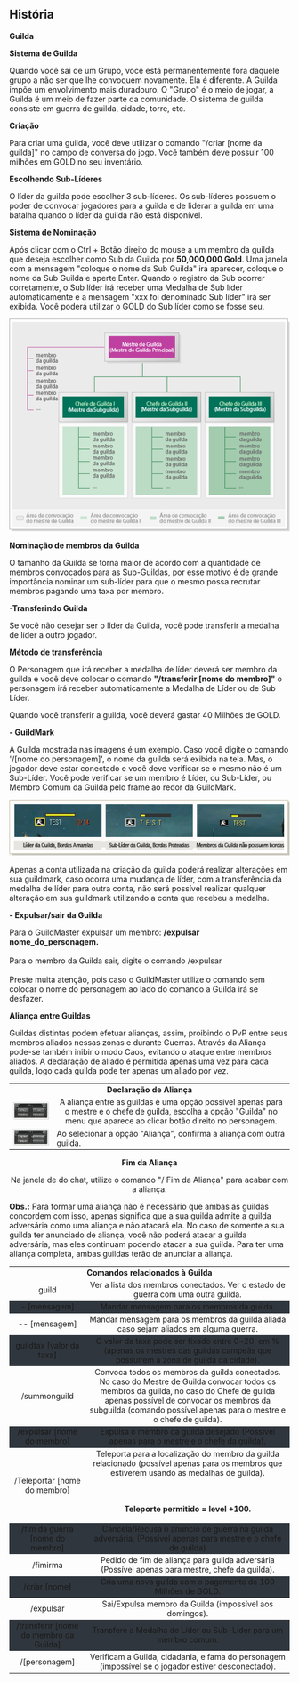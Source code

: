 ## História

<html>
  <head>
    <meta charset="utf-8" />
    <meta name="viewport" content="width=device-width" />
  </head>
  <body>

<p><strong>Guilda</strong></p>

<p><strong>Sistema de Guilda</strong></p>
<p>
Quando você sai de um Grupo, você está permanentemente fora daquele grupo a não ser que lhe convoquem novamente. Ela é diferente. A Guilda impõe um envolvimento mais duradouro. O "Grupo" é o meio de jogar, a Guilda é um meio de fazer parte da comunidade. O sistema de guilda consiste em guerra de guilda, cidade, torre, etc.
</p>


<p><strong>Criação</strong></p>
<p>
Para criar uma guilda, você deve utilizar o comando "/criar [nome da guilda]" no campo de conversa do jogo. Você também deve possuir 100 milhões em GOLD no seu inventário.
</p>

<p><strong>Escolhendo Sub-Líderes</strong></p>
<p>
O líder da guilda pode escolher 3 sub-líderes. Os sub-líderes possuem o poder de convocar jogadores para a guilda e de liderar a guilda em uma batalha quando o líder da guilda não está disponível.
</p>

<p><strong>Sistema de Nominação</strong></p>
<p>
Após clicar com o Ctrl + Botão direito do mouse a um membro da guilda que deseja escolher como Sub da Guilda por <strong>50,000,000 Gold</strong>.
Uma janela com a mensagem "coloque o nome da Sub Guilda" irá aparecer, coloque o nome da Sub Guilda e aperte Enter.
Quando o registro da Sub ocorrer corretamente, o Sub líder irá receber uma Medalha de Sub líder automaticamente e a mensagem "xxx foi denominado Sub líder" irá ser exibida. Você poderá utilizar o GOLD do Sub líder como se fosse seu.
</p>

<p align="center">
<img src="https://github.com/RonierBastos/Coisas-de-Wyd/blob/master/Guias%20WYD%20BR/Iniciante/Guilda/1-files/wyd_img_sistema_de_nominacao.gif?raw=true" />
</p>

<p><strong>Nominação de membros da Guilda</strong></p>
<p>
O tamanho da Guilda se torna maior de acordo com a quantidade de membros convocados para as Sub-Guildas, por esse motivo é de grande importância nominar um sub-líder para que o mesmo possa recrutar membros pagando uma taxa por membro.
</p>

<p><strong>-Transferindo Guilda</strong></p>
<p>
Se você não desejar ser o líder da Guilda, você pode transferir a medalha de líder a outro jogador.
</p>

<p><strong>Método de transferência</strong></p>
<p>
O Personagem que irá receber a medalha de líder deverá ser membro da guilda e você deve colocar o comando <strong>"/transferir [nome do membro]"</strong> o personagem irá receber automaticamente a Medalha de Líder ou de Sub Líder.

Quando você transferir a guilda, você deverá gastar 40 Milhões de GOLD.
</p>

<p><strong>- GuildMark</strong></p>
<p>
A Guilda mostrada nas imagens é um exemplo. Caso você digite o comando '/[nome do personagem]', o nome da guilda será exibida na tela. Mas, o jogador deve estar conectado e você deve verificar se o mesmo não é um Sub-Líder. Você pode verificar se um membro é Líder, ou Sub-Líder, ou Membro Comum da Guilda pelo frame ao redor da GuildMark.
</p>

<p align="center">
<img src="https://github.com/RonierBastos/Coisas-de-Wyd/blob/master/Guias%20WYD%20BR/Iniciante/Guilda/1-files/wyd_img_guildmark.gif?raw=true" />
</p>
<p>
Apenas a conta utilizada na criação da guilda poderá realizar alterações em sua guildmark, caso ocorra uma mudança de líder, com a transferência da medalha de líder para outra conta, não será possível realizar qualquer alteração em sua guildmark utilizando a conta que recebeu a medalha.
</p>

<p><strong>- Expulsar/sair da Guilda</strong></p>
<p>
Para o GuildMaster expulsar um membro: <strong>/expulsar nome_do_personagem.</strong><br><br>
Para o membro da Guilda sair, digite o comando <sstrong>/expulsar</strong><br><br>
Preste muita atenção, pois caso o GuildMaster utilize o comando sem colocar o nome do personagem ao lado do comando a Guilda irá se desfazer. 
</p>

<p><strong>Aliança entre Guildas</strong></p>
<p>
Guildas distintas podem efetuar alianças, assim, proibindo o PvP entre seus membros aliados nessas zonas e durante Guerras. Através da Aliança pode-se também inibir o modo Caos, evitando o ataque entre membros aliados. A declaração de aliado é permitida apenas uma vez para cada guilda, logo cada guilda pode ter apenas um aliado por vez.
</p>
<p>
<table align="center" border="0" cellpadding="10" cellspacing="10">
<tr align="center">
<td colspan="2"><strong>Declaração de Aliança</strong></td>		</tr>
<tr align="center">
<td><img src="https://github.com/RonierBastos/Coisas-de-Wyd/blob/master/Guias%20WYD%20BR/Iniciante/Guilda/1-files/wyd_img_declaracao_de_alianca.gif?raw=true" /></td>
<td>A aliança entre as guildas é uma opção possível apenas para o mestre e o chefe de guilda, escolha a opção "Guilda" no menu que aparece ao clicar botão direito no personagem.</td>
</tr>
<tr" align="center">
<td><img src="https://github.com/RonierBastos/Coisas-de-Wyd/blob/master/Guias%20WYD%20BR/Iniciante/Guilda/1-files/wyd_img_fim_alianca.gif?raw=true" /></td>
<td>Ao selecionar a opção "Aliança", confirma a aliança com outra guilda.</td>
</tr >
</table>
</p>
<p align="center"><strong>Fim da Aliança</strong></p>
<p align="center">
Na janela de do chat, utilize o comando "/ Fim da Aliança" para acabar com a aliança.
</p>
<p><strong>Obs.:</strong> Para formar uma aliança não é necessário que ambas as guildas concordem com isso, apenas significa que a sua guilda admite a guilda adversária como uma aliança e não atacará ela. No caso de somente a sua guilda ter anunciado de aliança, você não poderá atacar a guilda adversária, mas eles continuam podendo atacar a sua guilda. Para ter uma aliança completa, ambas guildas terão de anunciar a aliança.
</p>

<p>
<table align="center" border="0" cellpadding="10" cellspacing="10">
<tr align="center">
	<td colspan="2"><strong>Comandos relacionados à Guilda</td>
</tr>
<tr align="center">
	<td>guild</td>
	<td>Ver a lista dos membros conectados. Ver o estado de guerra com uma outra guilda.</td>
</tr>
<tr style="background-color: #30363d" align="center">
	<td>- [mensagem]</td>
	<td>Mandar mensagem para os membros da guilda.</td>
</tr>
<tr align="center">
	<td>-- [mensagem]</td>
	<td>Mandar mensagem para os membros da guilda aliada caso sejam aliados em alguma guerra.</td>
</tr>
<tr style="background-color: #30363d" align="center">
	<td>guildtax [valor da taxa]</td>
	<td>O valor da taxa pode ser fixado entre 0~20, em % (apenas os mestres das guildas campeãs que possuírem a zona de guilda da cidade).</td>
</tr>
<tr align="center">
	<td>/summonguild</td>
	<td>Convoca todos os membros da guilda conectados. No caso do Mestre de Guilda convocar todos os membros da guilda, no caso do Chefe de guilda apenas possível de convocar os membros da subguilda (comando possível apenas para o mestre e o chefe de guilda).</td>
</tr>
<tr style="background-color: #30363d" align="center">
	<td>/expulsar [nome do membro]</td>
	<td>Expulsa o membro da guilda desejado (Possível apenas para o mestre e o chefe da guilda).</td>
</tr>
<tr align="center">
	<td>/Teleportar [nome do membro]</td>
	<td>Teleporta para a localização do membro da guilda relacionado (possível apenas para os membros que estiverem usando as medalhas de guilda).


<br><br><strong>Teleporte permitido = level +100.</strong></td>
</tr>
<tr style="background-color: #30363d" align="center">
	<td>/fim da guerra [nome do membro]</td>
	<td>Cancela/Recusa o anúncio de guerra na guilda adversária. (Possível apenas para mestre e o chefe de guilda)</td>
</tr>
<tr align="center">
	<td>/fimirma</td>
	<td>Pedido de fim de aliança para guilda adversária (Possível apenas para mestre, chefe da guilda).</td>
</tr>
<tr style="background-color: #30363d" align="center">
	<td>/criar [nome]</td>
	<td>Cria uma nova guilda com o pagamente de 100 Milhões de GOLD.</td>
</tr>
<tr align="center">
	<td>/expulsar</td>
	<td>Sai/Expulsa membro da Guilda (impossível aos domingos).</td>
</tr>
<tr style="background-color: #30363d" align="center">
	<td>/transferir [nome do membro da Guilda]</td>
	<td>Transfere a Medalha de Líder ou Sub-Líder para um membro comum.</td>
</tr>
<tr align="center">
	<td>/[personagem]</td>
	<td>Verificam a Guilda, cidadania, e fama do personagem (impossível se o jogador estiver desconectado).</td>
</tr>
</table>
</p>


							
  </body>
</html>